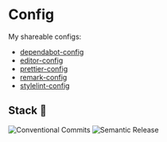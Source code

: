 # Config

My shareable configs:

- [dependabot-config](./packages/dependabot-config/README.md)
- [editor-config](./packages/editor-config/README.md)
- [prettier-config](./packages/prettier-config/README.md)
- [remark-config](./packages/remark-config/README.md)
- [stylelint-config](./packages/stylelint-config/README.md)

<!-- - [eslint-config]()
- [postcss-config]()
 -->

## Stack 🧰

![Conventional Commits](https://img.shields.io/badge/conventional%20commits-%23FE5196.svg?style=for-the-badge\&logo=conventionalcommits\&logoColor=white)
![Semantic Release](https://img.shields.io/badge/semantic%20release-%23494949.svg?style=for-the-badge\&logo=semanticrelease)
